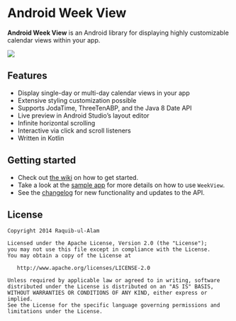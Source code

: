 Android Week View
=================

**Android Week View** is an Android library for displaying highly customizable calendar views within your app.

![](images/screen-shot-new.png)

Features
---------
* Display single-day or multi-day calendar views in your app
* Extensive styling customization possible
* Supports JodaTime, ThreeTenABP, and the Java 8 Date API
* Live preview in Android Studio’s layout editor
* Infinite horizontal scrolling
* Interactive via click and scroll listeners
* Written in Kotlin

Getting started
---------
* Check out [the wiki](https://github.com/jom16antonio/Android-Week-View/wiki) on how to get started.
* Take a look at the [sample app](https://github.com/jom16antonio/Android-Week-View/tree/develop/sample) for more details on how to use `WeekView`.
* See the [changelog](https://github.com/jom16antonio/Android-Week-View/blob/develop/CHANGELOG.md) for new functionality and updates to the API.

License
----------

    Copyright 2014 Raquib-ul-Alam

    Licensed under the Apache License, Version 2.0 (the "License");
    you may not use this file except in compliance with the License.
    You may obtain a copy of the License at

       http://www.apache.org/licenses/LICENSE-2.0

    Unless required by applicable law or agreed to in writing, software
    distributed under the License is distributed on an "AS IS" BASIS,
    WITHOUT WARRANTIES OR CONDITIONS OF ANY KIND, either express or implied.
    See the License for the specific language governing permissions and
    limitations under the License.
